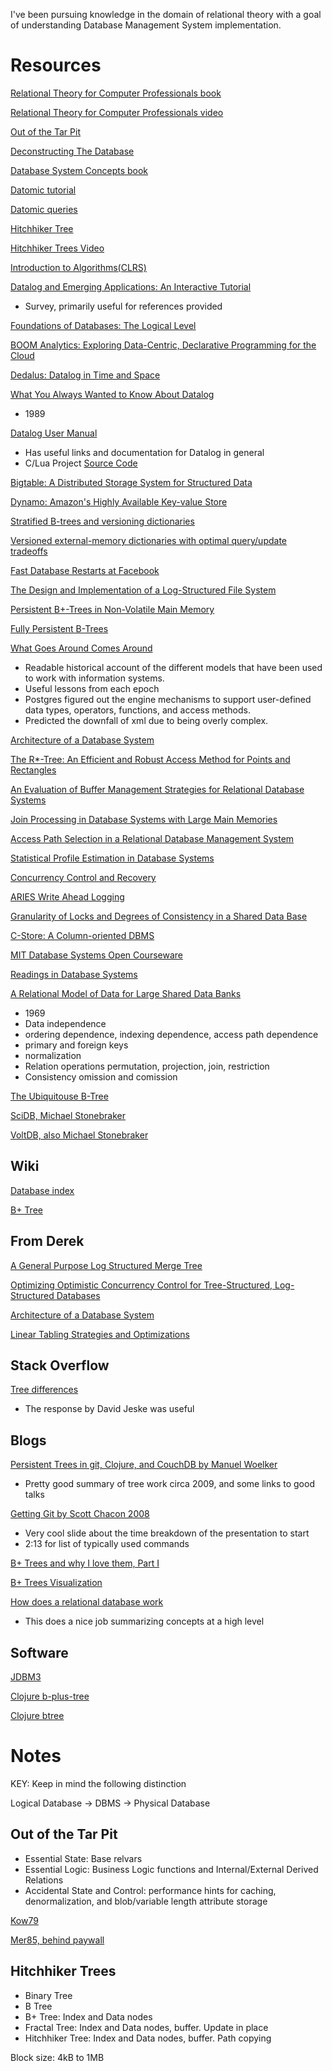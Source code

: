 I've been pursuing knowledge in the domain of relational theory with a goal of understanding Database Management System implementation.

# Resources

[Relational Theory for Computer Professionals book](https://books.google.com/books?id=YTifkN2VnvAC&pg=PP3&lpg=PP3&dq=C+J+Date+relational+theory+for+computer+professionals&source=bl&ots=tjNBJQznMa&sig=iZVi-Z7zwk7h5lvr6VIhQuZpxa4&hl=en&sa=X&ved=0ahUKEwiEt7rOps7QAhVhh1QKHcq6CwIQ6AEISTAJ#v=onepage&q=C%20J%20Date%20relational%20theory%20for%20computer%20professionals&f=false)

[Relational Theory for Computer Professionals video](https://www.youtube.com/watch?v=qx0F7TfA8CI)

[Out of the Tar Pit](https://github.com/papers-we-love/papers-we-love/blob/master/design/out-of-the-tar-pit.pdf)

[Deconstructing The Database](https://www.infoq.com/presentations/Deconstructing-Database)

[Database System Concepts book](http://www.jordomseiling.org/Database%20System%20Concepts%206th%20edition.pdf)

[Datomic tutorial](http://docs.datomic.com/tutorial.html)

[Datomic queries](http://docs.datomic.com/query.html)

[Hitchhiker Tree](https://github.com/datacrypt-project/hitchhiker-tree)

[Hitchhiker Trees Video](https://www.youtube.com/watch?v=jdn617M3-P4)

[Introduction to Algorithms(CLRS)](https://mitpress.mit.edu/books/introduction-algorithms)

[Datalog and Emerging Applications: An Interactive Tutorial](http://web.cs.ucdavis.edu/~green/papers/sigmod906t-huang.pdf)
* Survey, primarily useful for references provided

[Foundations of Databases: The Logical Level](https://www.amazon.com/Foundations-Databases-Logical-Serge-Abiteboul/dp/0201537710/ref=pd_sbs_14_t_1?_encoding=UTF8&psc=1&refRID=CHZ6FKE8S8Y7GJYE2E13)

[BOOM Analytics: Exploring Data-Centric, Declarative Programming for the Cloud](http://db.cs.berkeley.edu/papers/eurosys10-boom.pdf)

[Dedalus: Datalog in Time and Space](https://www2.eecs.berkeley.edu/Pubs/TechRpts/2009/EECS-2009-173.pdf)

[What You Always Wanted to Know About Datalog](http://www.csd.uoc.gr/~hy562/1112_spring/instr_material/WhatYouAlwaysWantedtoKnowAboutDatalog_AndNeverDaredtoAsk.pdf)
* 1989

[Datalog User Manual](http://www.ccs.neu.edu/home/ramsdell/tools/datalog/datalog.html)
* Has useful links and documentation for Datalog in general
* C/Lua Project [Source Code](https://sourceforge.net/projects/datalog/files/datalog/2.2/)

[Bigtable: A Distributed Storage System for Structured Data](http://static.googleusercontent.com/media/research.google.com/en//archive/bigtable-osdi06.pdf)

[Dynamo: Amazon's Highly Available Key-value Store](http://www.allthingsdistributed.com/files/amazon-dynamo-sosp2007.pdf)

[Stratified B-trees and versioning dictionaries](https://arxiv.org/pdf/1103.4282v2.pdf)

[Versioned external-memory dictionaries with optimal query/update tradeoffs](https://arxiv.org/pdf/1103.2566v2.pdf)

[Fast Database Restarts at Facebook](https://research.fb.com/wp-content/uploads/2016/11/fast-database-restarts-at-facebook.pdf?)

[The Design and Implementation of a Log-Structured File System](http://citeseerx.ist.psu.edu/viewdoc/download;jsessionid=F14A8A117B40666F1512FD8785FECA47?doi=10.1.1.41.8933&rep=rep1&type=pdf)

[Persistent B+-Trees in Non-Volatile Main Memory](http://www.vldb.org/pvldb/vol8/p786-chen.pdf)

[Fully Persistent B-Trees](http://www.cs.au.dk/~gerth/papers/soda12.pdf)

[What Goes Around Comes Around](https://mitpress.mit.edu/sites/default/files/titles/content/9780262693141_sch_0001.pdf)
* Readable historical account of the different models that have been used to work with information systems.
* Useful lessons from each epoch
* Postgres figured out the engine mechanisms to support user-defined data types, operators, functions, and access methods.
* Predicted the downfall of xml due to being overly complex.

[Architecture of a Database System](http://db.cs.berkeley.edu/papers/fntdb07-architecture.pdf)

[The R*-Tree: An Efficient and Robust Access Method for Points and Rectangles](https://epub.ub.uni-muenchen.de/4256/1/31.pdf)

[An Evaluation of Buffer Management Strategies for Relational Database Systems](http://www.csd.uoc.gr/~hy460/pdf/DBBufMgmt.pdf)

[Join Processing in Database Systems with Large Main Memories](http://www.cs.ucr.edu/~tsotras/cs236/W15/join.pdf)

[Access Path Selection in a Relational Database Management System](http://citeseerx.ist.psu.edu/viewdoc/download?doi=10.1.1.129.5879&rep=rep1&type=pdf)

[Statistical Profile Estimation in Database Systems](https://pdfs.semanticscholar.org/cd08/9cd779e1958aac9e127eaf5f9da71f95dedd.pdf)

[Concurrency Control and Recovery](http://db.csail.mit.edu/6.830/lectures/franklin97concurrency.pdf)

[ARIES Write Ahead Logging](http://cs.stanford.edu/people/chrismre/cs345/rl/aries.pdf)

[Granularity of Locks and Degrees of Consistency in a Shared Data Base](http://citeseer.ist.psu.edu/viewdoc/download?doi=10.1.1.92.8248&rep=rep1&type=pdf)

[C-Store: A Column-oriented DBMS](http://db.csail.mit.edu/projects/cstore/vldb.pdf)

[MIT Database Systems Open Courseware](https://ocw.mit.edu/courses/electrical-engineering-and-computer-science/6-830-database-systems-fall-2010/readings/)

[Readings in Database Systems](http://www.redbook.io/pdf/redbook-5th-edition.pdf)

[A Relational Model of Data for Large Shared Data Banks](https://www.seas.upenn.edu/~zives/03f/cis550/codd.pdf)
* 1969
* Data independence
* ordering dependence, indexing dependence, access path dependence
* primary and foreign keys
* normalization
* Relation operations permutation, projection, join, restriction
* Consistency omission and comission

[The Ubiquitouse B-Tree](http://people.cs.aau.dk/~simas/aalg06/UbiquitBtree.pdf)

[SciDB, Michael Stonebraker](http://www.paradigm4.com/)

[VoltDB, also Michael Stonebraker](https://www.voltdb.com/)

## Wiki

[Database index](https://en.wikipedia.org/wiki/Database_index)

[B+ Tree](https://en.wikipedia.org/wiki/B%2B_tree)

## From Derek

[A General Purpose Log Structured Merge Tree](http://www.eecs.harvard.edu/~margo/cs165/papers/gp-lsm.pdf)

[Optimizing Optimistic Concurrency Control for Tree-Structured, Log-Structured Databases](http://www.cs.cornell.edu/~blding/pub/hyder_sigmod_2015.pdf)

[Architecture of a Database System](http://db.cs.berkeley.edu/papers/fntdb07-architecture.pdf)

[Linear Tabling Strategies and Optimizations](https://arxiv.org/pdf/0705.3468v1.pdf)

## Stack Overflow

[Tree differences](http://stackoverflow.com/questions/20816698/why-does-couchdb-use-an-append-only-b-tree-and-not-a-hamt)
* The response by David Jeske was useful

## Blogs

[Persistent Trees in git, Clojure, and CouchDB by Manuel Woelker](http://eclipsesource.com/blogs/2009/12/13/persistent-trees-in-git-clojure-and-couchdb-data-structure-convergence/)
* Pretty good summary of tree work circa 2009, and some links to good talks

[Getting Git by Scott Chacon 2008](https://vimeo.com/14629850)
* Very cool slide about the time breakdown of the presentation to start
* 2:13 for list of typically used commands

[B+ Trees and why I love them, Part I](https://ayende.com/blog/162945/b-trees-and-why-i-love-them-part-i)

[B+ Trees Visualization](http://www.cs.usfca.edu/~galles/visualization/BPlusTree.html)

[How does a relational database work](http://coding-geek.com/how-databases-work/)
* This does a nice job summarizing concepts at a high level

## Software

[JDBM3](https://github.com/jankotek/JDBM3)

[Clojure b-plus-tree](https://github.com/dwysocki/b-plus-tree)

[Clojure btree](https://github.com/phlegmaticprogrammer/btree)

# Notes

KEY: Keep in mind the following distinction

Logical Database -> DBMS -> Physical Database

## Out of the Tar Pit

* Essential State: Base relvars
* Essential Logic: Business Logic functions and Internal/External Derived Relations
* Accidental State and Control: performance hints for caching, denormalization, and blob/variable length attribute storage

[Kow79](https://www.doc.ic.ac.uk/~rak/papers/algorithm%20=%20logic%20+%20control.pdf)

[Mer85, behind paywall](http://link.springer.com/chapter/10.1007%2F978-3-642-61556-6_12#page-1)

## Hitchhiker Trees

* Binary Tree
* B Tree
* B+ Tree: Index and Data nodes
* Fractal Tree: Index and Data nodes, buffer. Update in place
* Hitchhiker Tree: Index and Data nodes, buffer. Path copying

Block size: 4kB to 1MB
